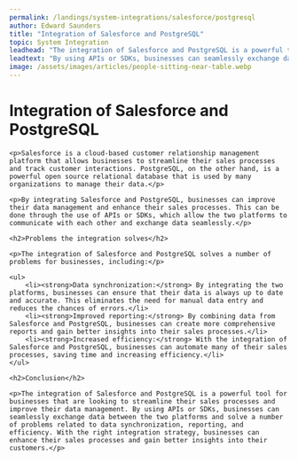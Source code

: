 ```yaml
---
permalink: /landings/system-integrations/salesforce/postgresql
author: Edward Saunders
title: "Integration of Salesforce and PostgreSQL"
topic: System Integration
leadhead: "The integration of Salesforce and PostgreSQL is a powerful tool for businesses that are looking to streamline their sales processes and improve their data management"
leadtext: "By using APIs or SDKs, businesses can seamlessly exchange data between the two platforms and solve a number of problems related to data synchronization, reporting, and efficiency. With the right integration strategy, businesses can enhance their sales processes and gain better insights into their customers."
image: /assets/images/articles/people-sitting-near-table.webp
---
```

<div class="arttext">	
	<h1>Integration of Salesforce and PostgreSQL</h1>

	<p>Salesforce is a cloud-based customer relationship management platform that allows businesses to streamline their sales processes and track customer interactions. PostgreSQL, on the other hand, is a powerful open source relational database that is used by many organizations to manage their data.</p>

	<p>By integrating Salesforce and PostgreSQL, businesses can improve their data management and enhance their sales processes. This can be done through the use of APIs or SDKs, which allow the two platforms to communicate with each other and exchange data seamlessly.</p>

	<h2>Problems the integration solves</h2>

	<p>The integration of Salesforce and PostgreSQL solves a number of problems for businesses, including:</p>

	<ul>
		<li><strong>Data synchronization:</strong> By integrating the two platforms, businesses can ensure that their data is always up to date and accurate. This eliminates the need for manual data entry and reduces the chances of errors.</li>
		<li><strong>Improved reporting:</strong> By combining data from Salesforce and PostgreSQL, businesses can create more comprehensive reports and gain better insights into their sales processes.</li>
		<li><strong>Increased efficiency:</strong> With the integration of Salesforce and PostgreSQL, businesses can automate many of their sales processes, saving time and increasing efficiency.</li>
	</ul>

	<h2>Conclusion</h2>

	<p>The integration of Salesforce and PostgreSQL is a powerful tool for businesses that are looking to streamline their sales processes and improve their data management. By using APIs or SDKs, businesses can seamlessly exchange data between the two platforms and solve a number of problems related to data synchronization, reporting, and efficiency. With the right integration strategy, businesses can enhance their sales processes and gain better insights into their customers.</p>

</div>
